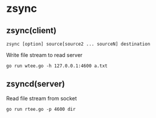 # zsync
## zsync(client)

    zsync [option] source[source2 ... sourceN] destination

Write file stream to read server

    go run wtee.go -h 127.0.0.1:4600 a.txt

## zsyncd(server)
Read file stream from socket

    go run rtee.go -p 4600 dir
